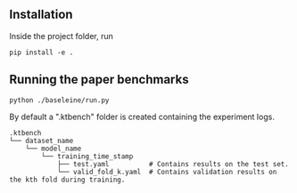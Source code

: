 ## Installation
Inside the project folder, run

```console
pip install -e .
```

## Running the paper benchmarks 

```console 
python ./baseleine/run.py
```

By default a ".ktbench" folder is created containing the experiment logs.

```
.ktbench
└── dataset_name
    └── model_name
        └── training_time_stamp
            ├── test.yaml          # Contains results on the test set.
            └── valid_fold_k.yaml  # Contains validation results on the kth fold during training.
```
